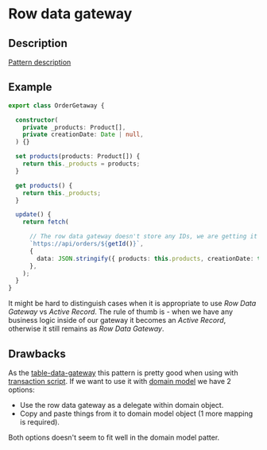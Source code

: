 # Row data gateway

## Description
[Pattern description](https://martinfowler.com/eaaCatalog/rowDataGateway.html)

## Example

```ts
export class OrderGetaway {

  constructor(
    private _products: Product[],
    private creationDate: Date | null,
  ) {}

  set products(products: Product[]) {
    return this._products = products;
  }

  get products() {
    return this._products;
  }

  update() {
    return fetch(

      // The row data gateway doesn't store any IDs, we are getting it from Layer Supertype.
      `https://api/orders/${getId()}`,
      {
        data: JSON.stringify({ products: this.products, creationDate: this.creationDate })
      },
    );
  }
}
```

It might be hard to distinguish cases when it is appropriate to use _Row Data Gateway_ vs _Active Record_.
The rule of thumb is - when we have any business logic inside of our gateway it becomes an _Active Record_,
otherwise it still remains as _Row Data Gateway_.

## Drawbacks
As the [table-data-gateway](./table-data-gateway.md) this pattern is pretty good when using with 
[transaction script](../business-logic/transaction-script.md). If we want to use it with [domain model](../business-logic/domain-model.md) we have 2 options:

- Use the row data gateway as a delegate within domain object.
- Copy and paste things from it to domain model object (1 more mapping is required).

Both options doesn't seem to fit well in the domain model patter.